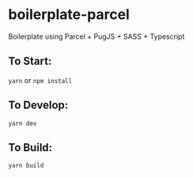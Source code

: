 # boilerplate-parcel

Boilerplate using Parcel + PugJS + SASS + Typescript

## To Start:
```yarn```
or 
```npm install```

## To Develop:
```yarn dev```

## To Build:
```yarn build```
